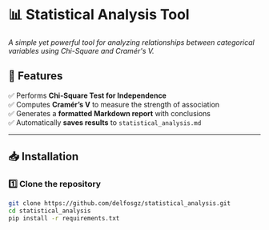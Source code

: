 # 📊 Statistical Analysis Tool  
*A simple yet powerful tool for analyzing relationships between categorical variables using Chi-Square and Cramér's V.*

## 🚀 Features  
✅ Performs **Chi-Square Test for Independence**  
✅ Computes **Cramér’s V** to measure the strength of association  
✅ Generates a **formatted Markdown report** with conclusions  
✅ Automatically **saves results** to `statistical_analysis.md`  

---

## 📥 Installation  
### 1️⃣ Clone the repository  
```bash
git clone https://github.com/delfosgz/statistical_analysis.git
cd statistical_analysis
pip install -r requirements.txt
